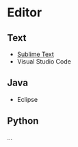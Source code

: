 # Editor

## Text
- [Sublime Text](/editor/sublime_text.md)
- Visual Studio Code

## Java
- Eclipse

## Python
...
